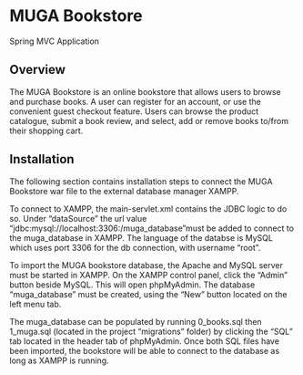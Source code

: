 # MUGA Bookstore

Spring MVC Application 


## Overview  
The MUGA Bookstore is an online bookstore that allows users to browse and purchase books. A user can register for an account, or use the convenient guest checkout feature. Users can browse the product catalogue, submit a book review, and select, add or remove books to/from their shopping cart.


## Installation
The following section contains installation steps to connect the MUGA Bookstore war file to the external database manager XAMPP.

To connect to XAMPP, the main-servlet.xml contains the JDBC logic to do so. Under “dataSource” the url value “jdbc:mysql://localhost:3306:/muga_database”must be added to connect to the muga_database in XAMPP. The language of the databse is MySQL which uses port 3306 for the db connection, with username “root”.

To import the MUGA bookstore database, the Apache and MySQL server must be started in XAMPP. On the XAMPP control panel, click the “Admin” button beside MySQL. This will open phpMyAdmin. The database “muga_database” must be created, using the “New” button located on the left menu tab.

The muga_database can be populated by running 0_books.sql then 1_muga.sql (located in the project “migrations” folder) by clicking the “SQL” tab located in the header tab of phpMyAdmin. Once both SQL files have been imported, the bookstore will be able to connect to the database as long as XAMPP is running.
